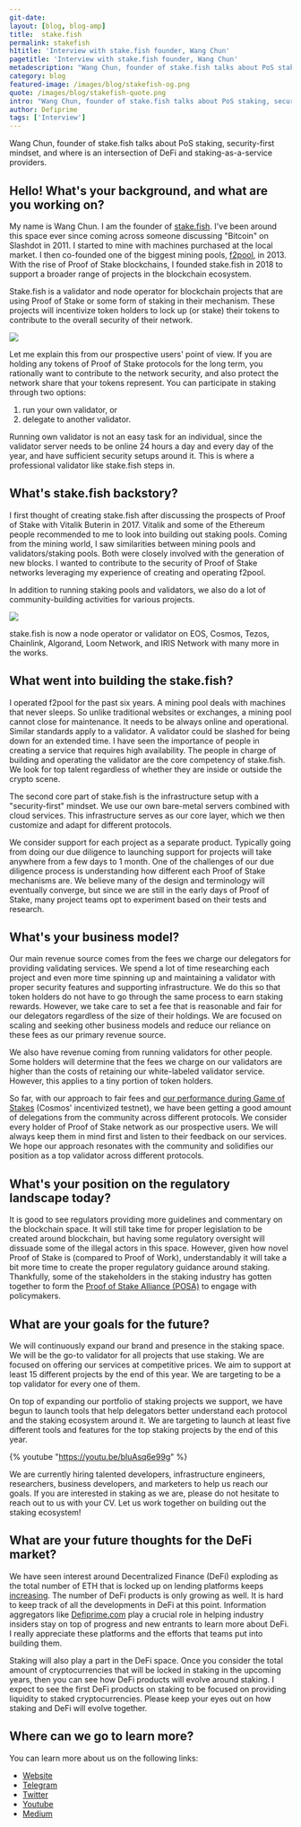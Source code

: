 ```yaml
---
git-date:
layout: [blog, blog-amp]
title:  stake.fish
permalink: stakefish
h1title: 'Interview with stake.fish founder, Wang Chun'
pagetitle: 'Interview with stake.fish founder, Wang Chun'
metadescription: "Wang Chun, founder of stake.fish talks about PoS staking, security-first mindset, and where is an intersection of DeFi and staking-as-a-service providers.  "
category: blog
featured-image: /images/blog/stakefish-og.png
quote: /images/blog/stakefish-quote.png
intro: "Wang Chun, founder of stake.fish talks about PoS staking, security-first mindset, and where is an intersection of DeFi and staking-as-a-service providers.  "
author: Defiprime
tags: ['Interview']
---
```

Wang Chun, founder of stake.fish talks about PoS staking, security-first mindset, and where is an intersection of DeFi and staking-as-a-service providers.  

## Hello! What's your background, and what are you working on?

My name is Wang Chun. I am the founder of [stake.fish](https://stake.fish). I've been around this space ever since coming across someone discussing "Bitcoin" on Slashdot in 2011. I started to mine with machines purchased at the local market. I then co-founded one of the biggest mining pools, [f2pool](https://www.f2pool.com/), in 2013. With the rise of Proof of Stake blockchains, I founded stake.fish in 2018 to support a broader range of projects in the blockchain ecosystem.

Stake.fish is a validator and node operator for blockchain projects that are using Proof of Stake or some form of staking in their mechanism. These projects will incentivize token holders to lock up (or stake) their tokens to contribute to the overall security of their network.

![](/images/blog/stakefish4.png)

Let me explain this from our prospective users' point of view. If you are holding any tokens of Proof of Stake protocols for the long term, you rationally want to contribute to the network security, and also protect the network share that your tokens represent. You can participate in staking through two options:
1. run your own validator, or
2. delegate to another validator.

Running own validator is not an easy task for an individual, since the validator server needs to be online 24 hours a day and every day of the year, and have sufficient security setups around it. This is where a professional validator like stake.fish steps in.

## What's stake.fish backstory?

I first thought of creating stake.fish after discussing the prospects of Proof of Stake with Vitalik Buterin in 2017. Vitalik and some of the Ethereum people recommended to me to look into building out staking pools. Coming from the mining world, I saw similarities between mining pools and validators/staking pools. Both were closely involved with the generation of new blocks. I wanted to contribute to the security of Proof of Stake networks leveraging my experience of creating and operating f2pool.

In addition to running staking pools and validators, we also do a lot of community-building activities for various projects.

![](/images/blog/stakefish1.png)

stake.fish is now a node operator or validator on EOS, Cosmos, Tezos, Chainlink, Algorand, Loom Network, and IRIS Network with many more in the works.

## What went into building the stake.fish?

I operated f2pool for the past six years. A mining pool deals with machines that never sleeps. So unlike traditional websites or exchanges, a mining pool cannot close for maintenance. It needs to be always online and operational. Similar standards apply to a validator. A validator could be slashed for being down for an extended time. I have seen the importance of people in creating a service that requires high availability. The people in charge of building and operating the validator are the core competency of stake.fish. We look for top talent regardless of whether they are inside or outside the crypto scene.

The second core part of stake.fish is the infrastructure setup with a "security-first" mindset. We use our own bare-metal servers combined with cloud services. This infrastructure serves as our core layer, which we then customize and adapt for different protocols.

We consider support for each project as a separate product. Typically going from doing our due diligence to launching support for projects will take anywhere from a few days to 1 month. One of the challenges of our due diligence process is understanding how different each Proof of Stake mechanisms are. We believe many of the design and terminology will eventually converge, but since we are still in the early days of Proof of Stake, many project teams opt to experiment based on their tests and research.

## What's your business model?

Our main revenue source comes from the fees we charge our delegators for providing validating services. We spend a lot of time researching each project and even more time spinning up and maintaining a validator with proper security features and supporting infrastructure. We do this so that token holders do not have to go through the same process to earn staking rewards. However, we take care to set a fee that is reasonable and fair for our delegators regardless of the size of their holdings. We are focused on scaling and seeking other business models and reduce our reliance on these fees as our primary revenue source.

We also have revenue coming from running validators for other people. Some holders will determine that the fees we charge on our validators are higher than the costs of retaining our white-labeled validator service. However, this applies to a tiny portion of token holders.

So far, with our approach to fair fees and [our performance during Game of Stakes](https://blog.cosmos.network/game-of-stakes-closing-ceremonies-eddb71d3b114) (Cosmos' incentivized testnet), we have been getting a good amount of delegations from the community across different protocols. We consider every holder of Proof of Stake network as our prospective users. We will always keep them in mind first and listen to their feedback on our services. We hope our approach resonates with the community and solidifies our position as a top validator across different protocols.

## What's your position on the regulatory landscape today?

It is good to see regulators providing more guidelines and commentary on the blockchain space. It will still take time for proper legislation to be created around blockchain, but having some regulatory oversight will dissuade some of the illegal actors in this space. However, given how novel Proof of Stake is (compared to Proof of Work), understandably it will take a bit more time to create the proper regulatory guidance around staking. Thankfully, some of the stakeholders in the staking industry has gotten together to form the [Proof of Stake Alliance (POSA)](https://www.proofofstakealliance.org/) to engage with policymakers.

## What are your goals for the future?

We will continuously expand our brand and presence in the staking space. We will be the go-to validator for all projects that use staking. We are focused on offering our services at competitive prices. We aim to support at least 15 different projects by the end of this year. We are targeting to be a top validator for every one of them.

On top of expanding our portfolio of staking projects we support, we have begun to launch tools that help delegators better understand each protocol and the staking ecosystem around it. We are targeting to launch at least five different tools and features for the top staking projects by the end of this year.

{% youtube "https://youtu.be/bIuAsq6e99g" %}

We are currently hiring talented developers, infrastructure engineers, researchers, business developers, and marketers to help us reach our goals. If you are interested in staking as we are, please do not hesitate to reach out to us with your CV. Let us work together on building out the staking ecosystem!

## What are your future thoughts for the DeFi market?

We have seen interest around Decentralized Finance (DeFi) exploding as the total number of ETH that is locked up on lending platforms keeps [increasing](https://defipulse.com/). The number of DeFi products is only growing as well. It is hard to keep track of all the developments in DeFi at this point. Information aggregators like [Defiprime.com](https://defiprime.com/) play a crucial role in helping industry insiders stay on top of progress and new entrants to learn more about DeFi. I really appreciate these platforms and the efforts that teams put into building them.

Staking will also play a part in the DeFi space. Once you consider the total amount of cryptocurrencies that will be locked in staking in the upcoming years, then you can see how DeFi products will evolve around staking. I expect to see the first DeFi products on staking to be focused on providing liquidity to staked cryptocurrencies. Please keep your eyes out on how staking and DeFi will evolve together.

## Where can we go to learn more?

You can learn more about us on the following links:
- [Website](https://stake.fish)
- [Telegram](https://t.me/stakefish)
- [Twitter](https://twitter.com/stakedotfish)
- [Youtube](https://b.fish/youtube)
- [Medium](https://medium.com/stakefish1)
